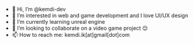 - 👋 Hi, I’m @kemdi-dev
- 👀 I’m interested in web and game development and I love UI/UX design
- 🌱 I’m currently learning unreal engine
- 💞️ I’m looking to collaborate on a video game project 😌
- 📫 How to reach me: kemdi.ik[at]gmail[dot]com

<!---
kemdi-dev/kemdi-dev is a ✨ special ✨ repository because its `README.md` (this file) appears on your GitHub profile.
You can click the Preview link to take a look at your changes.
--->
